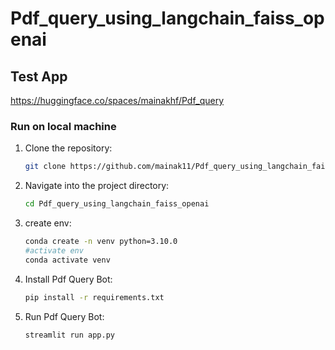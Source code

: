 # Pdf_query_using_langchain_faiss_openai
## Test App
https://huggingface.co/spaces/mainakhf/Pdf_query

### Run on local machine


1. Clone the repository:
    ```sh
    git clone https://github.com/mainak11/Pdf_query_using_langchain_faiss_openai.git
    ```
2. Navigate into the project directory:
    ```sh
    cd Pdf_query_using_langchain_faiss_openai
    ```
3. create env: 
    ```sh
    conda create -n venv python=3.10.0
    #activate env
    conda activate venv
    ```
4. Install Pdf Query Bot: 
    ```sh
    pip install -r requirements.txt
    ```
5. Run Pdf Query Bot: 
    ```sh
    streamlit run app.py
    ```
